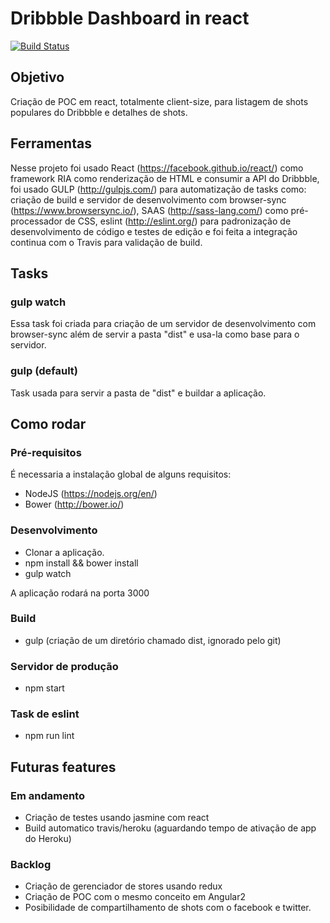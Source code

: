# Dribbble Dashboard in react

[![Build Status](https://travis-ci.org/Mauricio32/dribbble-dashboard-react.svg?branch=master)](https://travis-ci.org/Mauricio32/dribbble-dashboard-react)

## Objetivo

Criação de POC em react, totalmente client-size, para listagem de shots populares do Dribbble e detalhes de shots.

## Ferramentas

Nesse projeto foi usado React (https://facebook.github.io/react/) como framework RIA como renderização de HTML e consumir a API do Dribbble, foi usado GULP (http://gulpjs.com/) para automatização de tasks como: criação de build e servidor de desenvolvimento com browser-sync (https://www.browsersync.io/), SAAS (http://sass-lang.com/) como pré-processador de CSS, eslint (http://eslint.org/) para padronização de desenvolvimento de código e testes de edição e foi feita a integração continua com o Travis para validação de build.

## Tasks

### gulp watch

Essa task foi criada para criação de um servidor de desenvolvimento com browser-sync além de servir a pasta "dist" e usa-la como base para o servidor.

### gulp (default)

Task usada para servir a pasta de "dist" e buildar a aplicação.

## Como rodar
### Pré-requisitos

É necessaria a instalação global de alguns requisitos:

- NodeJS (https://nodejs.org/en/)
- Bower (http://bower.io/)

### Desenvolvimento

- Clonar a aplicação.
- npm install && bower install
- gulp watch

A aplicação rodará na porta 3000

### Build

- gulp (criação de um diretório chamado dist, ignorado pelo git)

### Servidor de produção

- npm start

### Task de eslint

- npm run lint

## Futuras features

### Em andamento

- Criação de testes usando jasmine com react
- Build automatico travis/heroku (aguardando tempo de ativação de app do Heroku)

### Backlog

- Criação de gerenciador de stores usando redux
- Criação de POC com o mesmo conceito em Angular2
- Posibilidade de compartilhamento de shots com o facebook e twitter.
